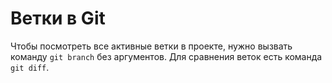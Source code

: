# Ветки в Git
Чтобы посмотреть все активные ветки в проекте, нужно вызвать команду `git branch` без аргументов. 
Для сравнения веток есть команда `git diff`. 
